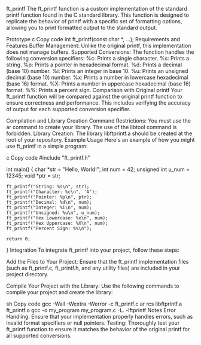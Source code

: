 ft_printf
The ft_printf function is a custom implementation of the standard printf function found in the C standard library. This function is designed to replicate the behavior of printf with a specific set of formatting options, allowing you to print formatted output to the standard output.

Prototype
c
Copy code
int ft_printf(const char *, ...);
Requirements and Features
Buffer Management: Unlike the original printf, this implementation does not manage buffers.
Supported Conversions: The function handles the following conversion specifiers:
%c: Prints a single character.
%s: Prints a string.
%p: Prints a pointer in hexadecimal format.
%d: Prints a decimal (base 10) number.
%i: Prints an integer in base 10.
%u: Prints an unsigned decimal (base 10) number.
%x: Prints a number in lowercase hexadecimal (base 16) format.
%X: Prints a number in uppercase hexadecimal (base 16) format.
%%: Prints a percent sign.
Comparison with Original printf
Your ft_printf function will be compared against the original printf function to ensure correctness and performance. This includes verifying the accuracy of output for each supported conversion specifier.

Compilation and Library Creation
Command Restrictions: You must use the ar command to create your library. The use of the libtool command is forbidden.
Library Creation: The library libftprintf.a should be created at the root of your repository.
Example Usage
Here's an example of how you might use ft_printf in a simple program:

c
Copy code
#include "ft_printf.h"

int main() {
    char *str = "Hello, World!";
    int num = 42;
    unsigned int u_num = 12345;
    void *ptr = str;

    ft_printf("String: %s\n", str);
    ft_printf("Character: %c\n", 'A');
    ft_printf("Pointer: %p\n", ptr);
    ft_printf("Decimal: %d\n", num);
    ft_printf("Integer: %i\n", num);
    ft_printf("Unsigned: %u\n", u_num);
    ft_printf("Hex Lowercase: %x\n", num);
    ft_printf("Hex Uppercase: %X\n", num);
    ft_printf("Percent Sign: %%\n");

    return 0;
}
Integration
To integrate ft_printf into your project, follow these steps:

Add the Files to Your Project:
Ensure that the ft_printf implementation files (such as ft_printf.c, ft_printf.h, and any utility files) are included in your project directory.

Compile Your Project with the Library:
Use the following commands to compile your project and create the library:

sh
Copy code
gcc -Wall -Wextra -Werror -c ft_printf.c
ar rcs libftprintf.a ft_printf.o
gcc -o my_program my_program.c -L. -lftprintf
Notes
Error Handling: Ensure that your implementation properly handles errors, such as invalid format specifiers or null pointers.
Testing: Thoroughly test your ft_printf function to ensure it matches the behavior of the original printf for all supported conversions.
